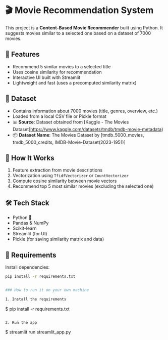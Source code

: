 # 🎬 Movie Recommendation System

This project is a **Content-Based Movie Recommender** built using Python. It suggests movies similar to a selected one based on a dataset of 7000 movies.

## 🚀 Features

- Recommend 5 similar movies to a selected title
- Uses cosine similarity for recommendation
- Interactive UI built with Streamlit
- Lightweight and fast (uses a precomputed similarity matrix)

## 📁 Dataset

- Contains information about 7000 movies (title, genres, overview, etc.)
- Loaded from a local CSV file or Pickle format
- 📊 **Source**: Dataset obtained from [Kaggle - The Movies Dataset]https://www.kaggle.com/datasets/tmdb/tmdb-movie-metadata)
- 📦 **Dataset Name**: The Movies Dataset by [tmdb_5000_movies, tmdb_5000_credits, IMDB-Movie-Dataset(2023-1951)]


## 🧠 How It Works

1. Feature extraction from movie descriptions
2. Vectorization using `TfidfVectorizer` or `CountVectorizer`
3. Compute cosine similarity between movie vectors
4. Recommend top 5 most similar movies (excluding the selected one)


## 🛠 Tech Stack

- Python 🐍
- Pandas & NumPy
- Scikit-learn
- Streamlit (for UI)
- Pickle (for saving similarity matrix and data)

## 🧾 Requirements

Install dependencies:

```bash
pip install -r requirements.txt


### How to run it on your own machine

1. Install the requirements

   ```
   $ pip install -r requirements.txt
   ```

2. Run the app

   ```
   $ streamlit run streamlit_app.py
   ```
